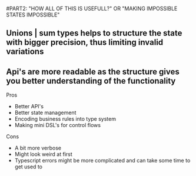 #PART2: "HOW ALL OF THIS IS USEFULL?" OR "MAKING IMPOSSIBLE STATES IMPOSSIBLE"

## Unions | sum types helps to structure the state with bigger precision, thus limiting invalid variations

## Api's are more readable as the structure gives you better understanding of the functionality

Pros
* Better API's
* Better state management
* Encoding business rules into type system
* Making mini DSL's for control flows

Cons
* A bit more verbose
* Might look weird at first
* Typescript errors might be more complicated and can take some time to get used to

